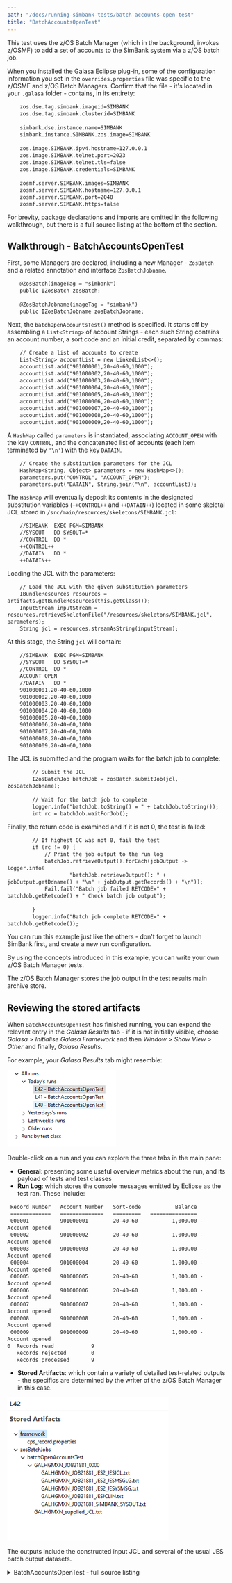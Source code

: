 ```yaml
---
path: "/docs/running-simbank-tests/batch-accounts-open-test"
title: "BatchAccountsOpenTest"
---
```

This test uses the z/OS Batch Manager (which in the background, invokes z/OSMF) to add a set of accounts to the SimBank system via a z/OS batch job.

When you installed the Galasa Eclipse plug-in, some of the configuration information you set in the `overrides.properties` file was specific to the z/OSMF and z/OS Batch Managers. Confirm that the file - it's located in your `.galasa` folder - contains, in its entirety:

```
    zos.dse.tag.simbank.imageid=SIMBANK
    zos.dse.tag.simbank.clusterid=SIMBANK

    simbank.dse.instance.name=SIMBANK
    simbank.instance.SIMBANK.zos.image=SIMBANK

    zos.image.SIMBANK.ipv4.hostname=127.0.0.1
    zos.image.SIMBANK.telnet.port=2023
    zos.image.SIMBANK.telnet.tls=false
    zos.image.SIMBANK.credentials=SIMBANK

    zosmf.server.SIMBANK.images=SIMBANK
    zosmf.server.SIMBANK.hostname=127.0.0.1
    zosmf.server.SIMBANK.port=2040
    zosmf.server.SIMBANK.https=false
```

For brevity, package declarations and imports are omitted in the following walkthrough, but there is a full source listing at the bottom of the section.

## Walkthrough - BatchAccountsOpenTest

First, some Managers are declared, including a new Manager - `ZosBatch` and a related annotation and interface `ZosBatchJobname`.

```
	@ZosBatch(imageTag = "simbank")
	public IZosBatch zosBatch;

	@ZosBatchJobname(imageTag = "simbank")
    public IZosBatchJobname zosBatchJobname;
```
Next, the `batchOpenAccountsTest()` method is specified. It starts off by assembling a `List<String>` of account Strings - each such String contains an account number, a sort code and an initial credit, separated by commas:

```
    // Create a list of accounts to create
    List<String> accountList = new LinkedList<>();
    accountList.add("901000001,20-40-60,1000");
    accountList.add("901000002,20-40-60,1000");
    accountList.add("901000003,20-40-60,1000");
    accountList.add("901000004,20-40-60,1000");
    accountList.add("901000005,20-40-60,1000");
    accountList.add("901000006,20-40-60,1000");
    accountList.add("901000007,20-40-60,1000");
    accountList.add("901000008,20-40-60,1000");
    accountList.add("901000009,20-40-60,1000");
```

A `HashMap` called `parameters` is instantiated, associating `ACCOUNT_OPEN` with the key `CONTROL`, and the concatenated list of accounts (each item terminated by `'\n'`) with the key `DATAIN`.

```
	// Create the substitution parameters for the JCL
	HashMap<String, Object> parameters = new HashMap<>();
	parameters.put("CONTROL", "ACCOUNT_OPEN");
	parameters.put("DATAIN", String.join("\n", accountList));
```

The `HashMap` will eventually deposit its contents in the designated substitution variables (`++CONTROL++` and `++DATAIN++`) located in some skeletal JCL stored in `/src/main/resources/skeletons/SIMBANK.jcl`:

```
	//SIMBANK  EXEC PGM=SIMBANK
	//SYSOUT   DD SYSOUT=*
	//CONTROL  DD *
	++CONTROL++
	//DATAIN   DD *
	++DATAIN++
```
Loading the JCL with the parameters:
```
	// Load the JCL with the given substitution parameters
	IBundleResources resources = artifacts.getBundleResources(this.getClass());
	InputStream inputStream = resources.retrieveSkeletonFile("/resources/skeletons/SIMBANK.jcl", parameters);
	String jcl = resources.streamAsString(inputStream);
```
At this stage, the String `jcl` will contain:
```
	//SIMBANK  EXEC PGM=SIMBANK
	//SYSOUT   DD SYSOUT=*
	//CONTROL  DD *
	ACCOUNT_OPEN
	//DATAIN   DD *
	901000001,20-40-60,1000
    901000002,20-40-60,1000
    901000003,20-40-60,1000
    901000004,20-40-60,1000
    901000005,20-40-60,1000
    901000006,20-40-60,1000
    901000007,20-40-60,1000
    901000008,20-40-60,1000
    901000009,20-40-60,1000
```
The JCL is submitted and the program waits for the batch job to complete:
```
		// Submit the JCL
		IZosBatchJob batchJob = zosBatch.submitJob(jcl, zosBatchJobname);

		// Wait for the batch job to complete
		logger.info("batchJob.toString() = " + batchJob.toString());
		int rc = batchJob.waitForJob();
```
Finally, the return code is examined and if it is not 0, the test is failed:
```
		// If highest CC was not 0, fail the test
		if (rc != 0) {
			// Print the job output to the run log
			batchJob.retrieveOutput().forEach(jobOutput -> logger.info(
					"batchJob.retrieveOutput(): " + jobOutput.getDdname() + "\n" + jobOutput.getRecords() + "\n"));
			Fail.fail("Batch job failed RETCODE=" + batchJob.getRetcode() + " Check batch job output");

		}
		logger.info("Batch job complete RETCODE=" + batchJob.getRetcode());
```
You can run this example just like the others - don't forget to launch SimBank first, and create a new run configuration.

By using the concepts introduced in this example, you can write your own z/OS Batch Manager tests.

The z/OS Batch Manager stores the job output in the test results main archive store.

## Reviewing the stored artifacts
When `BatchAccountsOpenTest` has finished running, you can expand the relevant entry in the *Galasa Results* tab - if it is not initially visible, choose *Galasa > Initialise Galasa Framework* and then *Window > Show View > Other* and finally, *Galasa Results*. 

For example, your *Galasa Results* tab might resemble:

![Galasa Results](./galasa-results.png)

Double-click on a run and you can explore the three tabs in the main pane:

* <b>General</b>: presenting some useful overview metrics about the run, and its payload of tests and test classes
* <b>Run Log</b>: which stores the console messages emitted by Eclipse as the test ran. These include:

```
 Record Number   Account Number   Sort-code           Balance
 =============   ==============   =========   ===============
 000001          901000001        20-40-60           1,000.00 - Account opened
 000002          901000002        20-40-60           1,000.00 - Account opened
 000003          901000003        20-40-60           1,000.00 - Account opened
 000004          901000004        20-40-60           1,000.00 - Account opened
 000005          901000005        20-40-60           1,000.00 - Account opened
 000006          901000006        20-40-60           1,000.00 - Account opened
 000007          901000007        20-40-60           1,000.00 - Account opened
 000008          901000008        20-40-60           1,000.00 - Account opened
 000009          901000009        20-40-60           1,000.00 - Account opened
0  Records read            9
   Records rejected        0
   Records processed       9

```

* <b>Stored Artifacts</b>: which contain a variety of detailed test-related outputs - the specifics are determined by the writer of the z/OS Batch Manager in this case.

![Stored Artifacts](./stored-artifacts.png)

The outputs include the constructed input JCL and several of the usual JES batch output datasets.

<details>
<summary>BatchAccountsOpenTest - full source listing</summary>

```
package dev.galasa.simbanks.tests;

import java.io.IOException;
import java.io.InputStream;
import java.util.HashMap;
import java.util.LinkedList;
import java.util.List;

import org.apache.commons.logging.Log;
import org.assertj.core.api.Fail;

import dev.galasa.Test;
import dev.galasa.artifact.ArtifactManager;
import dev.galasa.artifact.IArtifactManager;
import dev.galasa.artifact.IBundleResources;
import dev.galasa.artifact.TestBundleResourceException;
import dev.galasa.core.manager.Logger;
import dev.galasa.zos.IZosImage;
import dev.galasa.zos.ZosImage;
import dev.galasa.zosbatch.IZosBatch;
import dev.galasa.zosbatch.IZosBatchJob;
import dev.galasa.zosbatch.IZosBatchJobname;
import dev.galasa.zosbatch.ZosBatch;
import dev.galasa.zosbatch.ZosBatchException;
import dev.galasa.zosbatch.ZosBatchJobname;

@Test
public class BatchAccountsOpenTest {

	@ZosImage(imageTag = "simbank")
	public IZosImage image;

	@ZosBatch(imageTag = "simbank")
	public IZosBatch zosBatch;

	@ZosBatchJobname(imageTag = "simbank")
	public IZosBatchJobname zosBatchJobname;

	@ArtifactManager
	public IArtifactManager artifacts;

	@Logger
	public Log logger;

	/**
	 * Test which uses the SIMBANK batch job to open a number of new accounts. The
	 * test passes if the job completes successfully (RC=0000)
	 * 
	 * @throws TestBundleResourceException
	 * @throws IOException
	 * @throws ZosBatchException
	 */
	@Test
	public void batchOpenAccountsTest() throws TestBundleResourceException, IOException, ZosBatchException {
		// Create a list of accounts to create
		List<String> accountList = new LinkedList<>();
		accountList.add("901000001,20-40-60,1000");
		accountList.add("901000002,20-40-60,1000");
		accountList.add("901000003,20-40-60,1000");
		accountList.add("901000004,20-40-60,1000");
		accountList.add("901000005,20-40-60,1000");
		accountList.add("901000006,20-40-60,1000");
		accountList.add("901000007,20-40-60,1000");
		accountList.add("901000008,20-40-60,1000");
		accountList.add("901000009,20-40-60,1000");

		// Create the substitution parameters for the JCL
		HashMap<String, Object> parameters = new HashMap<>();
		parameters.put("CONTROL", "ACCOUNT_OPEN");
		parameters.put("DATAIN", String.join("\n", accountList));

		// Load the JCL with the given substitution parameters
		IBundleResources resources = artifacts.getBundleResources(this.getClass());
		InputStream inputStream = resources.retrieveSkeletonFile("/resources/skeletons/SIMBANK.jcl", parameters);
		String jcl = resources.streamAsString(inputStream);

		// Submit the JCL
		IZosBatchJob batchJob = zosBatch.submitJob(jcl, zosBatchJobname);

		// Wait for the batch job to complete
		logger.info("batchJob.toString() = " + batchJob.toString());
		int rc = batchJob.waitForJob();

		// If highest CC was not 0, fail the test
		if (rc != 0) {
			// Print the job output to the run log
			batchJob.retrieveOutput().forEach(jobOutput -> logger.info(
					"batchJob.retrieveOutput(): " + jobOutput.getDdname() + "\n" + jobOutput.getRecords() + "\n"));
			Fail.fail("Batch job failed RETCODE=" + batchJob.getRetcode() + " Check batch job output");

		}
		logger.info("Batch job complete RETCODE=" + batchJob.getRetcode());
	}
}

```
</details>